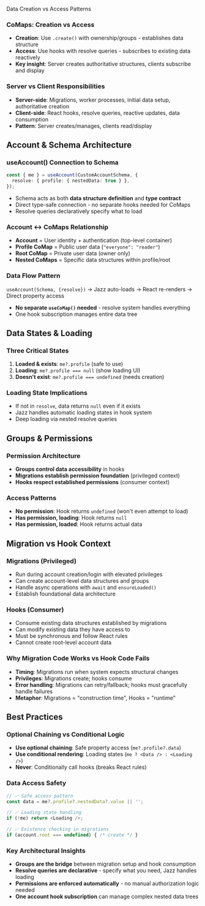 Data Creation vs Access Patterns

### CoMaps: Creation vs Access

- **Creation**: Use `.create()` with ownership/groups - establishes data structure
- **Access**: Use hooks with resolve queries - subscribes to existing data reactively
- **Key insight**: Server creates authoritative structures, clients subscribe and display

### Server vs Client Responsibilities

- **Server-side**: Migrations, worker processes, initial data setup, authoritative creation
- **Client-side**: React hooks, resolve queries, reactive updates, data consumption
- **Pattern**: Server creates/manages, clients read/display

## Account & Schema Architecture

### useAccount() Connection to Schema

```typescript
const { me } = useAccount(CustomAccountSchema, {
  resolve: { profile: { nestedData: true } },
});
```

- Schema acts as both **data structure definition** and **type contract**
- Direct type-safe connection - no separate hooks needed for CoMaps
- Resolve queries declaratively specify what to load

### Account ↔ CoMaps Relationship

- **Account** = User identity + authentication (top-level container)
- **Profile CoMap** = Public user data (`"everyone": "reader"`)
- **Root CoMap** = Private user data (owner only)
- **Nested CoMaps** = Specific data structures within profile/root

### Data Flow Pattern

`useAccount(Schema, {resolve})` → Jazz auto-loads → React re-renders → Direct property access

- **No separate `useCoMap()` needed** - resolve system handles everything
- One hook subscription manages entire data tree

## Data States & Loading

### Three Critical States

1. **Loaded & exists**: `me?.profile` (safe to use)
2. **Loading**: `me?.profile === null` (show loading UI)
3. **Doesn't exist**: `me?.profile === undefined` (needs creation)

### Loading State Implications

- If not in `resolve`, data returns `null` even if it exists
- Jazz handles automatic loading states in hook system
- Deep loading via nested resolve queries

## Groups & Permissions

### Permission Architecture

- **Groups control data accessibility** in hooks
- **Migrations establish permission foundation** (privileged context)
- **Hooks respect established permissions** (consumer context)

### Access Patterns

- **No permission**: Hook returns `undefined` (won't even attempt to load)
- **Has permission, loading**: Hook returns `null`
- **Has permission, loaded**: Hook returns actual data

## Migration vs Hook Context

### Migrations (Privileged)

- Run during account creation/login with elevated privileges
- Can create account-level data structures and groups
- Handle async operations with `await` and `ensureLoaded()`
- Establish foundational data architecture

### Hooks (Consumer)

- Consume existing data structures established by migrations
- Can modify existing data they have access to
- Must be synchronous and follow React rules
- Cannot create root-level account data

### Why Migration Code Works vs Hook Code Fails

- **Timing**: Migrations run when system expects structural changes
- **Privileges**: Migrations create; hooks consume
- **Error handling**: Migrations can retry/fallback; hooks must gracefully handle failures
- **Metaphor**: Migrations = "construction time", Hooks = "runtime"

## Best Practices

### Optional Chaining vs Conditional Logic

- **Use optional chaining**: Safe property access (`me?.profile?.data`)
- **Use conditional rendering**: Loading states (`me ? <Data /> : <Loading />`)
- **Never**: Conditionally call hooks (breaks React rules)

### Data Access Safety

```typescript
// ✅ Safe access pattern
const data = me?.profile?.nestedData?.value || '';

// ✅ Loading state handling
if (!me) return <Loading />;

// ✅ Existence checking in migrations
if (account.root === undefined) { /* create */ }
```

### Key Architectural Insights

- **Groups are the bridge** between migration setup and hook consumption
- **Resolve queries are declarative** - specify what you need, Jazz handles loading
- **Permissions are enforced automatically** - no manual authorization logic needed
- **One account hook subscription** can manage complex nested data trees

